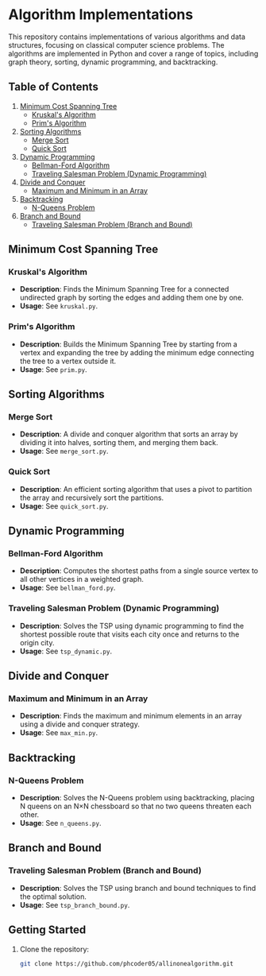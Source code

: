 # Algorithm Implementations

This repository contains implementations of various algorithms and data structures, focusing on classical computer science problems. The algorithms are implemented in Python and cover a range of topics, including graph theory, sorting, dynamic programming, and backtracking.

## Table of Contents

1. [Minimum Cost Spanning Tree](#minimum-cost-spanning-tree)
   - [Kruskal's Algorithm](#kruskals-algorithm)
   - [Prim's Algorithm](#prims-algorithm)
2. [Sorting Algorithms](#sorting-algorithms)
   - [Merge Sort](#merge-sort)
   - [Quick Sort](#quick-sort)
3. [Dynamic Programming](#dynamic-programming)
   - [Bellman-Ford Algorithm](#bellman-ford-algorithm)
   - [Traveling Salesman Problem (Dynamic Programming)](#traveling-salesman-problem-dynamic-programming)
4. [Divide and Conquer](#divide-and-conquer)
   - [Maximum and Minimum in an Array](#maximum-and-minimum-in-an-array)
5. [Backtracking](#backtracking)
   - [N-Queens Problem](#n-queens-problem)
6. [Branch and Bound](#branch-and-bound)
   - [Traveling Salesman Problem (Branch and Bound)](#traveling-salesman-problem-branch-and-bound)

## Minimum Cost Spanning Tree

### Kruskal's Algorithm
- **Description**: Finds the Minimum Spanning Tree for a connected undirected graph by sorting the edges and adding them one by one.
- **Usage**: See `kruskal.py`.

### Prim's Algorithm
- **Description**: Builds the Minimum Spanning Tree by starting from a vertex and expanding the tree by adding the minimum edge connecting the tree to a vertex outside it.
- **Usage**: See `prim.py`.

## Sorting Algorithms

### Merge Sort
- **Description**: A divide and conquer algorithm that sorts an array by dividing it into halves, sorting them, and merging them back.
- **Usage**: See `merge_sort.py`.

### Quick Sort
- **Description**: An efficient sorting algorithm that uses a pivot to partition the array and recursively sort the partitions.
- **Usage**: See `quick_sort.py`.

## Dynamic Programming

### Bellman-Ford Algorithm
- **Description**: Computes the shortest paths from a single source vertex to all other vertices in a weighted graph.
- **Usage**: See `bellman_ford.py`.

### Traveling Salesman Problem (Dynamic Programming)
- **Description**: Solves the TSP using dynamic programming to find the shortest possible route that visits each city once and returns to the origin city.
- **Usage**: See `tsp_dynamic.py`.

## Divide and Conquer

### Maximum and Minimum in an Array
- **Description**: Finds the maximum and minimum elements in an array using a divide and conquer strategy.
- **Usage**: See `max_min.py`.

## Backtracking

### N-Queens Problem
- **Description**: Solves the N-Queens problem using backtracking, placing N queens on an N×N chessboard so that no two queens threaten each other.
- **Usage**: See `n_queens.py`.

## Branch and Bound

### Traveling Salesman Problem (Branch and Bound)
- **Description**: Solves the TSP using branch and bound techniques to find the optimal solution.
- **Usage**: See `tsp_branch_bound.py`.

## Getting Started

1. Clone the repository:
   ```bash
   git clone https://github.com/phcoder05/allinonealgorithm.git
